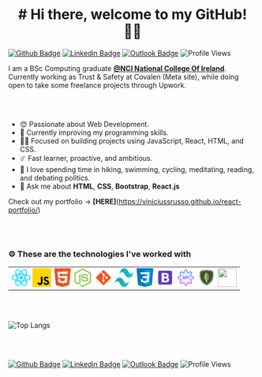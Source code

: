 ###

<!--
**viniciussrusso/viniciussrusso** is a ✨ _special_ ✨ repository because its `README.md` (this file) appears on your GitHub profile.

-->

<h1 align="center"># Hi there, welcome to my GitHub! ✌🏼<br></h1>


[![Github Badge](http://img.shields.io/badge/-Github-black?style=flat-square&logo=github&link=https://github.com/Defcon27/)](https://github.com/viniciussrusso) 
[![Linkedin Badge](https://img.shields.io/badge/-LinkedIn-blue?style=flat-square&logo=Linkedin&logoColor=white&link=https://www.linkedin.com/in/vinicius-russo/)](https://www.linkedin.com/in/vinicius-russo/)
[![Outlook Badge](https://img.shields.io/badge/email--000?style=social&logo=microsoft-outlook&logoColor=0078d4&link=mailto:viniciussrusso@outlook.com)](mailto:viniciussrusso@outlook.com)
![Profile Views](https://komarev.com/ghpvc/?username=viniciussrusso)




I am a BSc Computing graduate **[@NCI National College Of Ireland](https://www.ncirl.ie/)**. Currently working as Trust & Safety at Covalen (Meta site), while doing open to take some freelance projects through Upwork. 


<br><br>

- 😍 Passionate about Web Development. 
- 🌱 Currently improving my programming skills.
- 🧘🏻 Focused on building projects using JavaScript, React, HTML, and CSS. 
- ☄️  Fast learner, proactive, and ambitious. 
- 🤟 I love spending time in hiking, swimming, cycling, meditating, reading, and debating politics. 
- 💬 Ask me about **HTML**, **CSS**, **Bootstrap**, **React.js**



Check out my portfolio -> **[HERE]**(https://viniciussrusso.github.io/react-portfolio/)


<br><br>


### ⚙️ These are the technologies I've worked with

<table border="0">
    <tr>
        <td>
            <img height="38" width="38" src="https://github.com/viniciussrusso/viniciussrusso/blob/main/assets/react.png">
            <img height="38" width="38" src="https://github.com/viniciussrusso/viniciussrusso/blob/main/assets/javascript.png">
            <img height="38" width="38" src="https://github.com/viniciussrusso/viniciussrusso/blob/main/assets/html.png">
            <img height="38" width="38" src="https://github.com/viniciussrusso/viniciussrusso/blob/main/assets/node.png">
            <img height="38" width="38" src="https://github.com/viniciussrusso/viniciussrusso/blob/main/assets/git.png">
            <img height="38" width="38" src="https://github.com/viniciussrusso/viniciussrusso/blob/main/assets/tailwindcss.svg">
            <img height="38" width="38" src="https://github.com/viniciussrusso/viniciussrusso/blob/main/assets/css.png">
            <img height="38" width="38" src="https://github.com/viniciussrusso/viniciussrusso/blob/main/assets/bootstrap.png">
            <img height="38" width="38" src="https://github.com/viniciussrusso/viniciussrusso/blob/main/assets/restapi.png">
            <img height="38" width="38" src="https://github.com/viniciussrusso/viniciussrusso/blob/main/assets/mongodb.png">
            <img height="38" width="38" src="https://cdn.svgporn.com/logos/mysql.svg">
        </td>
    </tr>
<table>



<br><br>

![Top Langs](https://github-readme-stats.vercel.app/api/top-langs/?username=viniciussrusso&layout=compact)

<br><br>

[![Github Badge](http://img.shields.io/badge/-Github-black?style=flat-square&logo=github&link=https://github.com/Defcon27/)](https://github.com/viniciussrusso) 
[![Linkedin Badge](https://img.shields.io/badge/-LinkedIn-blue?style=flat-square&logo=Linkedin&logoColor=white&link=https://www.linkedin.com/in/vinicius-russo/)](https://www.linkedin.com/in/vinicius-russo/)
[![Outlook Badge](https://img.shields.io/badge/email--000?style=social&logo=microsoft-outlook&logoColor=0078d4&link=mailto:viniciussrusso@outlook.com)](mailto:viniciussrusso@outlook.com)
![Profile Views](https://komarev.com/ghpvc/?username=viniciussrusso)

<br><br>
